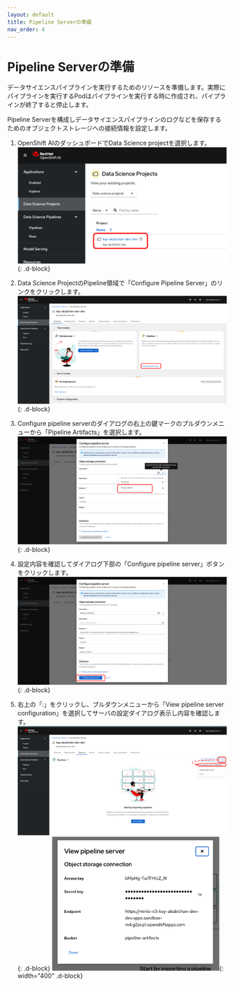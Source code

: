 ```yaml
---
layout: default
title: Pipeline Serverの準備
nav_order: 4
---
```


# Pipeline Serverの準備
データサイエンスパイプラインを実行するためのリソースを準備します。実際にパイプラインを実行するPodはパイプラインを実行する時に作成され、パイプラインが終了すると停止します。

Pipeline Serverを構成しデータサイエンスパイプラインのログなどを保存するためのオブジェクトストレージへの接続情報を設定します。


1. OpenShift AIのダッシュボードでData Science projectを選択します。
![](../../assets/oai_pls_select_dsp.png){: .d-block}

1. Data Science ProjectのPipeline領域で「Configure Pipeline Server」のリンクをクリックします。
![](../../assets/oai_pls_start_configure.png){: .d-block}

1. Configure pipeline serverのダイアログの右上の鍵マークのプルダウンメニューから「Pipeline Artifacts」を選択します。
![](../../assets/oai_pls_select_storage.png){: .d-block}

1. 設定内容を確認してダイアログ下部の「Configure pipeline server」ボタンをクリックします。
![](../../assets/oai_pls_save_configure.png){: .d-block}

1. 右上の「:」をクリックし、プルダウンメニューから「View pipeline server configuration」を選択してサーバの設定ダイアログ表示し内容を確認します。
![](../../assets/oai_pls_view_configure.png){: .d-block}
![](../../assets/oai_pls_verify_configure.png){: width="400"  .d-block}